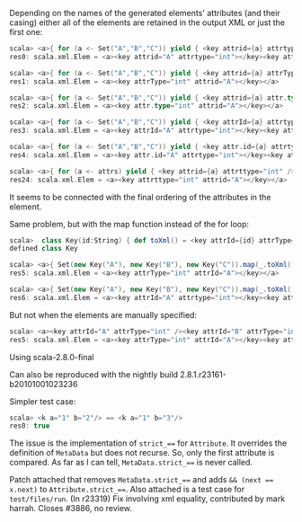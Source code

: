 Depending on the names of the generated elements' attributes (and their casing) either all of the elements are retained in the output XML or just the first one:
```scala
scala> <a>{ for (a <- Set("A","B","C")) yield { <key attrid={a} attrtype="int" /> } }</a>
res0: scala.xml.Elem = <a><key attrid="A" attrtype="int"></key><key attrid="B" attrtype="int"></key><key attrid="C" attrtype="int"></key></a>

scala> <a>{ for (a <- Set("A","B","C")) yield { <key attrid={a} attrType="int" /> } }</a> 
res1: scala.xml.Elem = <a><key attrType="int" attrid="A"></key></a>

scala> <a>{ for (a <- Set("A","B","C")) yield { <key attrid={a} attr.type="int" /> } }</a>
res2: scala.xml.Elem = <a><key attr.type="int" attrid="A"></key></a>

scala> <a>{ for (a <- Set("A","B","C")) yield { <key attrId={a} attrtype="int" /> } }</a> 
res3: scala.xml.Elem = <a><key attrId="A" attrtype="int"></key><key attrId="B" attrtype="int"></key><key attrId="C" attrtype="int"></key></a>

scala> <a>{ for (a <- Set("A","B","C")) yield { <key attr.id={a} attrtype="int" /> } }</a>
res4: scala.xml.Elem = <a><key attr.id="A" attrtype="int"></key><key attr.id="B" attrtype="int"></key><key attr.id="C" attrtype="int"></key></a>

scala> <a>{ for (a <- attrs) yield { <key attrid={a} attrttype="int" /> } }</a> 
res24: scala.xml.Elem = <a><key attrttype="int" attrid="A"></key></a>
```

It seems to be connected with the final ordering of the attributes in the element.

Same problem, but with the map function instead of the for loop:

```scala
scala>  class Key(id:String) { def toXml() = <key attrId={id} attrType="int"/> }  
defined class Key

scala> <a>{ Set(new Key("A"), new Key("B"), new Key("C")).map(_.toXml()) }</a>      
res5: scala.xml.Elem = <a><key attrType="int" attrId="A"></key></a>

scala> <a>{ Set(new Key("A"), new Key("B"), new Key("C")).map(_.toXml()) }</a>   
res6: scala.xml.Elem = <a><key attrId="A" attrtype="int"></key><key attrId="B" attrtype="int"></key><key attrId="C" attrtype="int"></key></a>
```

But not when the elements are manually specified:
```scala
scala> <a><key attrId="A" attrType="int" /><key attrId="B" attrType="int"/><key attrId="C" attrType="int"/></a>
res5: scala.xml.Elem = <a><key attrType="int" attrId="A"></key><key attrType="int" attrId="B"></key><key attrType="int" attrId="C"></key></a>
```

Using scala-2.8.0-final

Can also be reproduced with the nightly build 2.8.1.r23161-b20101001023236

Simpler test case:
```scala
scala> <k a="1" b="2"/> == <k a="1" b="3"/>
res0: true
```

The issue is the implementation of `strict_==` for `Attribute`.  It overrides the definition of `MetaData` but does not recurse.  So, only the first attribute is compared.  As far as I can tell, `MetaData.strict_==` is never called.

Patch attached that removes `MetaData.strict_==` and adds `&& (next == x.next)` to `Attribute.strict_==`.  Also attached is a test case for `test/files/run`.
(In r23319) Fix involving xml equality, contributed by mark harrah.
Closes #3886, no review.
